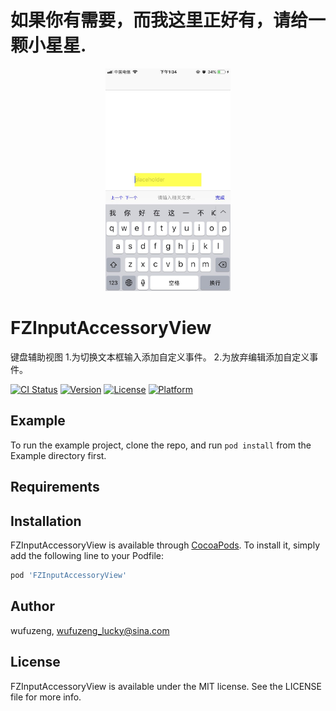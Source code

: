 # 如果你有需要，而我这里正好有，请给一颗小星星.

<p align="center" >
<img src="https://raw.githubusercontent.com/wufuzeng/FZInputAccessoryView/master/Screenshots/771561095316_.pic.jpg" title="FZInputAccessoryView" float=left width = '200px'>
</p>


# FZInputAccessoryView
键盘辅助视图
1.为切换文本框输入添加自定义事件。
2.为放弃编辑添加自定义事件。





[![CI Status](https://img.shields.io/travis/wufuzeng/FZInputAccessoryView.svg?style=flat)](https://travis-ci.org/wufuzeng/FZInputAccessoryView)
[![Version](https://img.shields.io/cocoapods/v/FZInputAccessoryView.svg?style=flat)](https://cocoapods.org/pods/FZInputAccessoryView)
[![License](https://img.shields.io/cocoapods/l/FZInputAccessoryView.svg?style=flat)](https://cocoapods.org/pods/FZInputAccessoryView)
[![Platform](https://img.shields.io/cocoapods/p/FZInputAccessoryView.svg?style=flat)](https://cocoapods.org/pods/FZInputAccessoryView)

## Example

To run the example project, clone the repo, and run `pod install` from the Example directory first.

## Requirements

## Installation

FZInputAccessoryView is available through [CocoaPods](https://cocoapods.org). To install
it, simply add the following line to your Podfile:

```ruby
pod 'FZInputAccessoryView'
```

## Author

wufuzeng, wufuzeng_lucky@sina.com

## License

FZInputAccessoryView is available under the MIT license. See the LICENSE file for more info.
